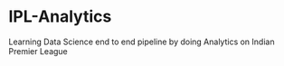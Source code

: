 # IPL-Analytics
Learning Data Science end to end pipeline by doing Analytics on Indian Premier League
